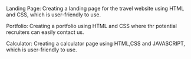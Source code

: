 Landing Page:
     Creating a landing page for the travel website using HTML and CSS, which is user-friendly to use.

Portfolio:
     Creating a portfolio using HTML and CSS where thr potential recruiters can easily contact us. 

Calculator:
     Creating a calculator page using HTML,CSS and JAVASCRIPT, which is user-friendly to use.
